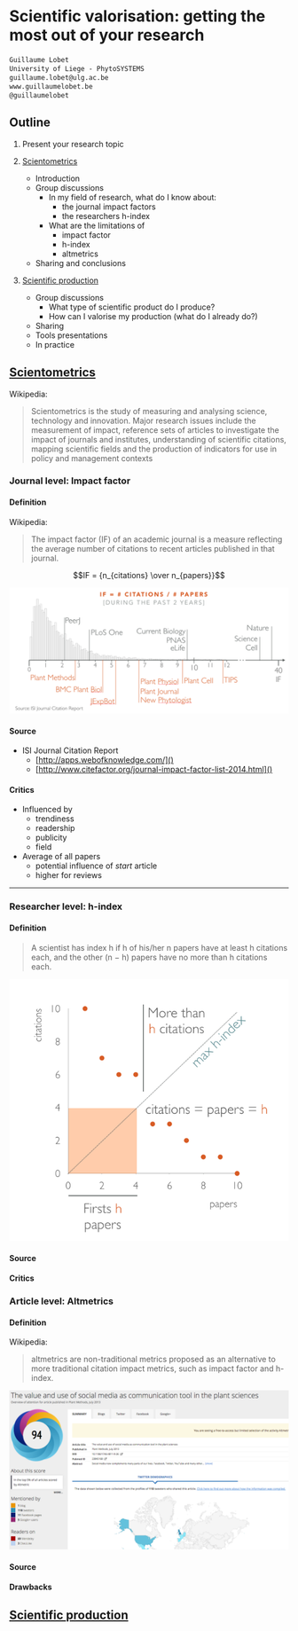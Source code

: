 # Scientific valorisation: getting the most out of your research

	Guillaume Lobet
	University of Liege - PhytoSYSTEMS
	guillaume.lobet@ulg.ac.be
	www.guillaumelobet.be
	@guillaumelobet



## Outline

1. Present your research topic

2. [Scientometrics](#anchor1)
	- Introduction
	- Group discussions
		- In my field of research, what do I know about:
			- the journal impact factors
			- the researchers h-index
		- What are the limitations of
			- impact factor
			- h-index
			- altmetrics
	- Sharing and conclusions
	
3. [Scientific production](#anchor2)
	- Group discussions
		- What type of scientific product do I produce?
		- How can I valorise my production (what do I already do?)
	- Sharing
	- Tools presentations
	- In practice
	
	
## [Scientometrics](id:anchor1)

Wikipedia:

> Scientometrics is the study of measuring and analysing science, technology and innovation. Major research issues include the measurement of impact, reference sets of articles to investigate the impact of journals and institutes, understanding of scientific citations, mapping scientific fields and the production of indicators for use in policy and management contexts


### Journal level: Impact factor


#### Definition

Wikipedia: 

> The impact factor (IF) of an academic journal is a measure reflecting the average number of citations to recent articles published in that journal.

$$IF = {n_{citations} \over n_{papers}}$$

![Journal impact factor distribution](images/figure1.png)

#### Source
- ISI Journal Citation Report
	- [http://apps.webofknowledge.com/]()
	- [http://www.citefactor.org/journal-impact-factor-list-2014.html]()

#### Critics

- Influenced by
	- trendiness
	- readership
	- publicity
	- field
- Average of all papers
	- potential influence of *start* article
	- higher for reviews


----

### Researcher level: h-index

#### Definition

> A scientist has index h if h of his/her n papers have at least h citations each, and the other (n − h) papers have no more than h citations each.


![h-index computations](images/figure2.png)

#### Source

#### Critics


### Article level: Altmetrics


#### Definition

Wikipedia:

> altmetrics are non-traditional metrics proposed as an alternative to more traditional citation impact metrics, such as impact factor and h-index.

![altmetrics](images/figure3.png)

#### Source

#### Drawbacks



## [Scientific production](id:anchor2)






















